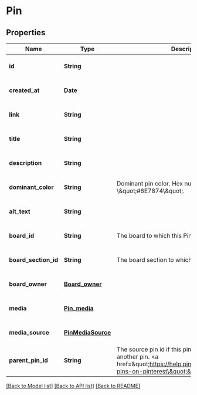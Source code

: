 # Pin
## Properties

| Name | Type | Description | Notes |
|------------ | ------------- | ------------- | -------------|
| **id** | **String** |  | [optional] [default to null] |
| **created\_at** | **Date** |  | [optional] [default to null] |
| **link** | **String** |  | [optional] [default to null] |
| **title** | **String** |  | [optional] [default to null] |
| **description** | **String** |  | [optional] [default to null] |
| **dominant\_color** | **String** | Dominant pin color. Hex number, e.g. \\\&quot;#6E7874\\\&quot;. | [optional] [default to null] |
| **alt\_text** | **String** |  | [optional] [default to null] |
| **board\_id** | **String** | The board to which this Pin belongs. | [optional] [default to null] |
| **board\_section\_id** | **String** | The board section to which this Pin belongs. | [optional] [default to null] |
| **board\_owner** | [**Board_owner**](Board_owner.md) |  | [optional] [default to null] |
| **media** | [**Pin_media**](Pin_media.md) |  | [optional] [default to null] |
| **media\_source** | [**PinMediaSource**](PinMediaSource.md) |  | [optional] [default to null] |
| **parent\_pin\_id** | **String** | The source pin id if this pin was saved from another pin. &lt;a href&#x3D;\&quot;https://help.pinterest.com/article/save-pins-on-pinterest\&quot;&gt;Learn more&lt;/a&gt;. | [optional] [default to null] |

[[Back to Model list]](../README.md#documentation-for-models) [[Back to API list]](../README.md#documentation-for-api-endpoints) [[Back to README]](../README.md)

